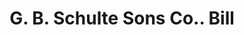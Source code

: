 ---
doi: 10.7916/D8XW5WX4
date_other: '1900'
date_other_textual: 1900-1909
form: printed ephemera
genre:
- Invoices
name:
- G. B. Schulte Sons Co.
object_in_context_url: https://biggert.cul.columbia.edu/items/view/ave_biggert_01256
subject_hierarchical_geographic:
- Cincinnati, Ohio, United States
subject_name:
- G. B. Schulte Sons Co.
title: G. B. Schulte Sons Co.. Bill
sort_title: G. B. Schulte Sons Co.. Bill
call_number: ave_biggert_01256
coordinates:
- 39.1,-84.51666666666667
pid: ave_biggert_01256
identifiers: ave_biggert_01256
canvas_id: ldpd:396518
permalink: "/items/ave_biggert_01256/"
layout: iiif-image-page
---